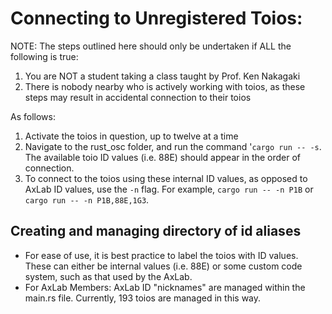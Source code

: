 # Connecting to Unregistered Toios:
NOTE: The steps outlined here should only be undertaken if ALL the following is true:
1. You are NOT a student taking a class taught by Prof. Ken Nakagaki
2. There is nobody nearby who is actively working with toios, as these steps may result in accidental connection to their toios

As follows:
1. Activate the toios in question, up to twelve at a time
2. Navigate to the rust_osc folder, and run the command '`cargo run -- -s`. The available toio ID values (i.e. 88E) should appear in the order of connection.
3. To connect to the toios using these internal ID values, as opposed to AxLab ID values, use the `-n` flag. For example, `cargo run -- -n P1B` or `cargo run -- -n P1B,88E,1G3`. 

## Creating and managing directory of id aliases
- For ease of use, it is best practice to label the toios with ID values. These can either be internal values (i.e. 88E) or some custom code system, such as that used by the AxLab. 
- For AxLab Members: AxLab ID "nicknames" are managed within the main.rs file. Currently, 193 toios are managed in this way.